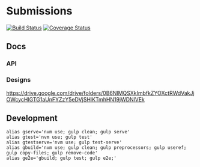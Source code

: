 # Submissions
[![Build Status](https://magnum.travis-ci.com/appirio-tech/ng-submissions.svg?token=uz72pTNpy965c5qCuNBU)](https://magnum.travis-ci.com/appirio-tech/ng-submissions)
[![Coverage Status](https://coveralls.io/repos/appirio-tech/messaging/badge.svg?branch=master&t=qP5jFO)](https://coveralls.io/r/appirio-tech/messaging?branch=master)

## Docs
### API


### Designs
https://drive.google.com/drive/folders/0B6NlMQSXkImbfkZYOXctRWdVakJjOWcycHlGTG1aUnFYZzY5eDVjSHlKTmhHN19jWDNlVEk

## Development
```
alias gserve='nvm use; gulp clean; gulp serve'
alias gtest='nvm use; gulp test'
alias gtestserve='nvm use; gulp test-serve'
alias gbuild='nvm use; gulp clean; gulp preprocessors; gulp useref; gulp copy-files; gulp remove-code'
alias ge2e='gbuild; gulp test; gulp e2e;'
```
